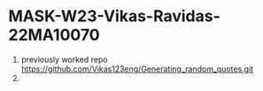 # MASK-W23-Vikas-Ravidas-22MA10070
1. previously worked repo https://github.com/Vikas123eng/Generating_random_quotes.git
2. 
